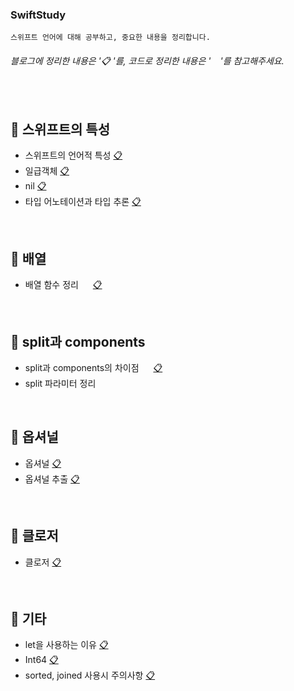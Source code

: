 ### SwiftStudy
```
스위프트 언어에 대해 공부하고, 중요한 내용을 정리합니다.
```
###### 블로그에 정리한 내용은 '📋 '를, 코드로 정리한 내용은 '<img src="https://emojis.slackmojis.com/emojis/images/1514391005/3320/swift.png?1514391005" width="15">'를 참고해주세요.

</br>

## 📂 스위프트의 특성
- 스위프트의 언어적 특성 [📋](https://seolhee2750.tistory.com/16?category=866581)
- 일급객체 [📋](https://seolhee2750.tistory.com/55?category=866581)
- nil [📋](https://seolhee2750.tistory.com/10?category=866581)
- 타입 어노테이션과 타입 추론 [📋](https://seolhee2750.tistory.com/19?category=866581)

</br>

## 📂 배열
- 배열 함수 정리 [<img src="https://emojis.slackmojis.com/emojis/images/1514391005/3320/swift.png?1514391005" width="15">](https://github.com/seolhee2750/SwiftStudy/blob/main/Summary/%EB%B0%B0%EC%97%B4/%EB%B0%B0%EC%97%B4%ED%95%A8%EC%88%98%EB%AA%A8%EC%9D%8C.playground/Contents.swift) [📋](https://seolhee2750.tistory.com/66?category=873014)

</br>

## 📂 split과 components
- split과 components의 차이점 [<img src="https://emojis.slackmojis.com/emojis/images/1514391005/3320/swift.png?1514391005" width="15">](https://github.com/seolhee2750/SwiftStudy/blob/main/Summary/split%EA%B3%BC%20components/components%EC%99%80%20split%20%EB%B9%84%EA%B5%90.playground/Contents.swift) [📋](https://seolhee2750.tistory.com/92?category=866581)
- split 파라미터 정리 [<img src="https://emojis.slackmojis.com/emojis/images/1514391005/3320/swift.png?1514391005" width="15">](https://github.com/seolhee2750/SwiftStudy/blob/main/Summary/split%EA%B3%BC%20components/split%20%ED%8C%8C%EB%9D%BC%EB%AF%B8%ED%84%B0.playground/Contents.swift) 

</br>

## 📂 옵셔널 
- 옵셔널 [📋](https://seolhee2750.tistory.com/4?category=866581)
- 옵셔널 추출 [📋](https://seolhee2750.tistory.com/20?category=866581)

</br>

## 📂 클로저 
- 클로저 [📋](https://seolhee2750.tistory.com/57?category=866581)

</br>

## 📂 기타 
- let을 사용하는 이유 [📋](https://seolhee2750.tistory.com/17?category=866582)
- Int64 [📋](https://seolhee2750.tistory.com/18?category=866582)
- sorted, joined 사용시 주의사항 [📋](https://seolhee2750.tistory.com/21?category=866582)

